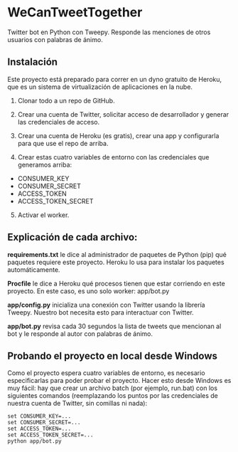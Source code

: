 # WeCanTweetTogether
Twitter bot en Python con Tweepy. Responde las menciones de otros usuarios con palabras de ánimo.

## Instalación

Este proyecto está preparado para correr en un dyno gratuito de Heroku, que es un sistema de virtualización de aplicaciones en la nube.

1) Clonar todo a un repo de GitHub.

2) Crear una cuenta de Twitter, solicitar acceso de desarrollador y generar las credenciales de acceso.

3) Crear una cuenta de Heroku (es gratis), crear una app y configurarla para que use el repo de arriba.

4) Crear estas cuatro variables de entorno con las credenciales que generamos arriba:

- CONSUMER_KEY
- CONSUMER_SECRET
- ACCESS_TOKEN
- ACCESS_TOKEN_SECRET

5) Activar el worker.

## Explicación de cada archivo:

**requirements.txt** le dice al administrador de paquetes de Python (pip) qué paquetes requiere este proyecto. Heroku lo usa para instalar los paquetes automáticamente.

**Procfile** le dice a Heroku qué procesos tienen que estar corriendo en este proyecto. En este caso, es uno solo worker: app/bot.py

**app/config.py** inicializa una conexión con Twitter usando la librería Tweepy. Nuestro bot necesita esto para interactuar con Twitter.

**app/bot.py** revisa cada 30 segundos la lista de tweets que mencionan al bot y le responde al autor con palabras de ánimo.

## Probando el proyecto en local desde Windows

Como el proyecto espera cuatro variables de entorno, es necesario especificarlas para poder probar el proyecto. Hacer esto desde Windows es muy fácil: hay que crear un archivo batch (por ejemplo, run.bat) con los siguientes comandos (reemplazando los puntos por las credenciales de nuestra cuenta de Twitter, sin comillas ni nada):

    set CONSUMER_KEY=...
    set CONSUMER_SECRET=...
    set ACCESS_TOKEN=...
    set ACCESS_TOKEN_SECRET=...
    python app/bot.py
